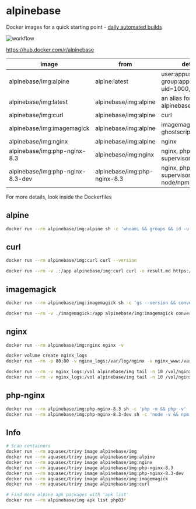 # alpinebase

Docker images for a quick starting point - [daily automated builds](https://github.com/rboonzaijer/alpinebase/blob/main/.github/workflows/build-and-push-containers.yml)

![workflow](https://github.com/rboonzaijer/alpinebase/actions/workflows/auto-build-and-push.yml/badge.svg)

https://hub.docker.com/r/alpinebase

| image | from | details |
|-|-|-|
alpinebase/img:alpine | alpine:latest | user:appuser, group:appgroup, uid=1000, gid=1000 |
alpinebase/img:latest | alpinebase/img:alpine | an alias for alpinebase/img:alpine |
alpinebase/img:curl | alpinebase/img:alpine | curl |
alpinebase/img:imagemagick | alpinebase/img:alpine | imagemagick, ghostscript |
alpinebase/img:nginx | alpinebase/img:alpine | nginx |
alpinebase/img:php-nginx-8.3 | alpinebase/img:nginx | nginx, php8.3, supervisor |
alpinebase/img:php-nginx-8.3-dev | alpinebase/img:php-nginx-8.3 | nginx, php8.3, supervisor, node/npm, composer |

For more details, look inside the Dockerfiles

## alpine

```bash
docker run --rm alpinebase/img:alpine sh -c 'whoami && groups && id -u && id -g && pwd && ls -la'
```

## curl

```bash
docker run --rm alpinebase/img:curl curl --version
```

```bash
docker run --rm -v .:/app alpinebase/img:curl curl -o result.md https://raw.githubusercontent.com/rboonzaijer/alpinebase/main/README.md
```

## imagemagick

```bash
docker run --rm alpinebase/img:imagemagick sh -c 'gs --version && convert -version'
```

```bash
docker run --rm -v ./imagemagick:/app alpinebase/img:imagemagick convert logo.png target-logo.webp
```

## nginx

```bash
docker run --rm alpinebase/img:nginx nginx -v
```

```bash
docker volume create nginx_logs
docker run --rm -p 80:80 -v nginx_logs:/var/log/nginx -v nginx_www:/var/www/html alpinebase/img:nginx

docker run --rm -v nginx_logs:/vol alpinebase/img tail -n 10 /vol/nginx-default-access.log
docker run --rm -v nginx_logs:/vol alpinebase/img tail -n 10 /vol/nginx-default-error.log
```

## php-nginx

```bash
docker run --rm alpinebase/img:php-nginx-8.3 sh -c 'php -m && php -v'
docker run --rm alpinebase/img:php-nginx-8.3-dev sh -c 'node -v && npm -v && composer diagnose'
```

## Info

```bash
# Scan containers
docker run --rm aquasec/trivy image alpinebase/img
docker run --rm aquasec/trivy image alpinebase/img:alpine
docker run --rm aquasec/trivy image alpinebase/img:nginx
docker run --rm aquasec/trivy image alpinebase/img:php-nginx-8.3
docker run --rm aquasec/trivy image alpinebase/img:php-nginx-8.3-dev
docker run --rm aquasec/trivy image alpinebase/img:imagemagick
docker run --rm aquasec/trivy image alpinebase/img:curl

# Find more alpine apk packages with 'apk list'
docker run --rm alpinebase/img apk list php83*
```
